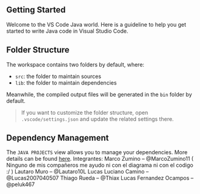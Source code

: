 ## Getting Started

Welcome to the VS Code Java world. Here is a guideline to help you get started to write Java code in Visual Studio Code.

## Folder Structure

The workspace contains two folders by default, where:

- `src`: the folder to maintain sources
- `lib`: the folder to maintain dependencies

Meanwhile, the compiled output files will be generated in the `bin` folder by default.

> If you want to customize the folder structure, open `.vscode/settings.json` and update the related settings there.

## Dependency Management

The `JAVA PROJECTS` view allows you to manage your dependencies. More details can be found [here](https://github.com/microsoft/vscode-java-dependency#manage-dependencies).
Integrantes:
Marco Zumino – @MarcoZumino11  (  Ninguno de mis compañeros me ayudo ni con el diagrama ni con el codigo :/    )
Lautaro Muro – @Lautaro10L 
Lucas Luciano Camino – @Lucas2007040507 
Thiago Rueda – @Thiax 
Lucas Fernandez Ocampos – @peluk467 
